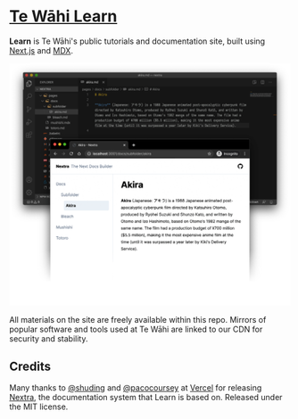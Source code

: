 # [Te Wāhi Learn](https://learn.tewahi.com)

**Learn** is Te Wāhi's public tutorials and documentation site, built using [Next.js](https://nextjs.org) and [MDX](https://mdxjs.com).

![](/public/demo.png)

All materials on the site are freely available within this repo. Mirrors of popular software and tools used at Te Wāhi are linked to our CDN for security and stability. 

## Credits

Many thanks to [@shuding](https://github.com/shuding) and [@pacocoursey](https://github.com/pacocoursey) at [Vercel](https://vercel.com) for releasing [Nextra](https://nextra.vercel.app), the documentation system that Learn is based on. Released under the MIT license.
